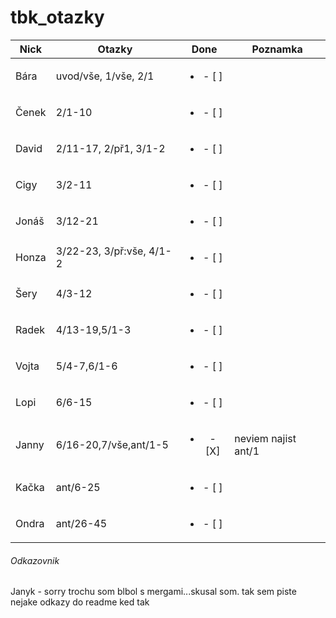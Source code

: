  # tbk_otazky

| Nick | Otazky | Done | Poznamka |
|----------|----------|:----------:|----------|
| Bára | uvod/vše, 1/vše, 2/1 | <ul><li>- [ ] </li></ul> |
| Čenek | 2/1-10 | <ul><li>- [ ] </li></ul> |
| David | 2/11-17, 2/př1, 3/1-2 | <ul><li>- [ ] </li></ul> |
| Cigy | 3/2-11 |  <ul><li>- [ ] </li></ul> |
| Jonáš | 3/12-21 |  <ul><li>- [ ] </li></ul> | 
| Honza | 3/22-23, 3/př:vše, 4/1-2 | <ul><li>- [ ] </li></ul> |
| Šery | 4/3-12 | <ul><li>- [ ] </li></ul> |
| Radek | 4/13-19,5/1-3 | <ul><li>- [ ] </li></ul> |
| Vojta | 5/4-7,6/1-6 | <ul><li>- [ ] </li></ul> |
| Lopi | 6/6-15 | <ul><li>- [ ] </li></ul> |
| Janny | 6/16-20,7/vše,ant/1-5 | <ul><li>- [X] </li></ul> | neviem najist ant/1
| Kačka | ant/6-25 | <ul><li>- [ ] </li></ul> |
| Ondra | ant/26-45 | <ul><li>- [ ] </li></ul> |


###### Odkazovnik
Janyk - sorry trochu som blbol s mergami...skusal som. tak sem piste nejake odkazy do readme ked tak
